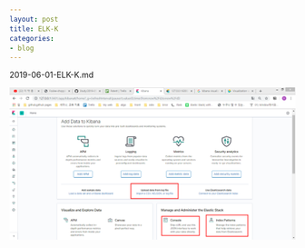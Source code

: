 ```yaml
---
layout: post
title: ELK-K
categories:
- blog
---
```


2019-06-01-ELK-K.md

![Alt text](images/kibana/kibana1.png)

